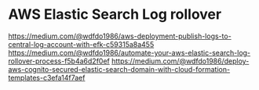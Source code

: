 # AWS Elastic Search Log rollover

https://medium.com/@wdfdo1986/aws-deployment-publish-logs-to-central-log-account-with-efk-c59315a8a455
https://medium.com/@wdfdo1986/automate-your-aws-elastic-search-log-rollover-process-f5b4a6d2f0ef
https://medium.com/@wdfdo1986/deploy-aws-cognito-secured-elastic-search-domain-with-cloud-formation-templates-c3efa14f7aef
